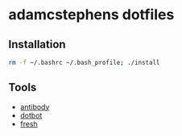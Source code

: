 # adamcstephens dotfiles

## Installation

``` sh
rm -f ~/.bashrc ~/.bash_profile; ./install
```

## Tools

* [antibody](https://getantibody.github.io/)
* [dotbot](https://github.com/anishathalye/dotbot)
* [fresh](https://github.com/freshshell/fresh)
